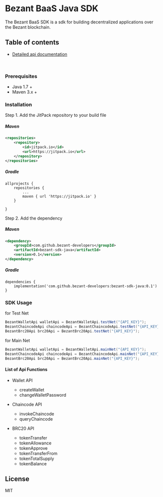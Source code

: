 # Bezant BaaS Java SDK

The Bezant BaaS SDK is a sdk for building decentralized applications over the Bezant blockchain.

## Table of contents

* [Detailed api documentation](https://github.com/bezant-developers/bezant-api-docs)

&nbsp;

### Prerequisites

* Java 1.7 +
* Maven 3.x +

### Installation 
Step 1. Add the JitPack repository to your build file

##### Maven 
```xml
<repositories>
    <repository>
        <id>jitpack.io</id>
        <url>https://jitpack.io</url>
    </repository>
</repositories>
```

##### Gradle
```
allprojects {
    repositories {
        ...
        maven { url 'https://jitpack.io' }
    }

}
```


Step 2. Add the dependency

##### Maven
```xml
<dependency>
    <groupId>com.github.bezant-developers</groupId>
    <artifactId>bezant-sdk-java</artifactId>
    <version>0.1</version>
</dependency>
```

##### Gradle
```
dependencies {
    implementation('com.github.bezant-developers:bezant-sdk-java:0.1')
}
```




### SDK Usage
for Test Net
```java
BezantWalletApi walletApi = BezantWalletApi.testNet("{API_KEY}");
BezantChaincodeApi chaincodeApi = BezantChaincodeApi.testNet("{API_KEY}");
BezantBrc20Api brc20Api = BezantBrc20Api.testNet("{API_KEY}");
```

for Main Net
```java
BezantWalletApi walletApi = BezantWalletApi.mainNet("{API_KEY}");
BezantChaincodeApi chaincodeApi = BezantChaincodeApi.mainNet("{API_KEY}");
BezantBrc20Api brc20Api = BezantBrc20Api.mainNet("{API_KEY}");
```

#### List of Api Functions
- Wallet API
    - createWallet
    - changeWalletPassword
  
- Chaincode API
    - invokeChaincode
    - queryChaincode
    
- BRC20 API
    - tokenTransfer
    - tokenAllowance
    - tokenApprove
    - tokenTransferFrom
    - tokenTotalSupply
    - tokenBalance

## License
MIT
